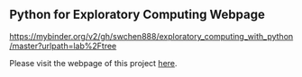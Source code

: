 ## Python for Exploratory Computing Webpage

https://mybinder.org/v2/gh/swchen888/exploratory_computing_with_python/master?urlpath=lab%2Ftree

Please visit the webpage of this project <a href="http://mbakker7.github.io/exploratory_computing_with_python/">here</a>.
